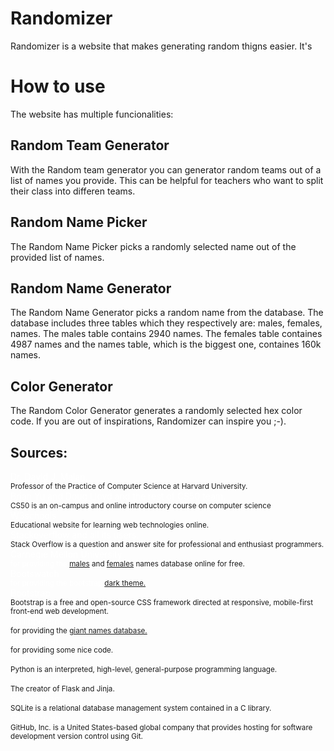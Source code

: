 # Randomizer
Randomizer is a website that makes generating random thigns easier. It's
<h1>How to use</h1>
The website has multiple funcionalities:
<h2>Random Team Generator</h2>
With the Random team generator you can generator random teams out of a list of names you provide. This can be helpful for teachers who want to split their class into differen teams.
<h2>Random Name Picker</h2>
The Random Name Picker picks a randomly selected name out of the provided list of names.
<h2>Random Name Generator</h2>
The Random Name Generator picks a random name from the database. The database includes three tables which they respectively are: males, females, names.
The males table contains 2940 names. The females table containes 4987 names and the names table, which is the biggest one, containes 160k names.
<h2>Color Generator</h2>
The Random Color Generator generates a randomly selected hex color code. If you are out of inspirations, Randomizer can inspire you ;-).

<h2>Sources:</h2>
    <div style="list-style-type:none; max-width: 100%;">
    <a href="https://cs.harvard.edu/malan/" target="blank_" style="color: white;text-decoration: none;"><li>Dr. David J. Malan.</li></a> <small class="text-muted">Professor of the Practice of Computer Science at Harvard University.</small>
    <a href="https://cs50.harvard.edu/x/2020/" target="blank_" style="color: white;text-decoration: none;"><li>Brian Yu and Doug Lloyd and the rest of CS50 team.</li></a><small class="text-muted">CS50 is an on-campus and online introductory course on computer science</small>
    <a href="https://www.w3schools.com/" target ="blank_" style="color: white;text-decoration: none;"><li>W3schools</li></a><small class="text-muted">Educational website for learning web technologies online.</small>
    <a href="https://stackoverflow.com/" target="blank_" style="color: white;text-decoration: none;"><li>Stackoverflow and all its users.</li></a><small class="text-muted">Stack Overflow is a question and answer site for professional and enthusiast programmers.</small>
    <a href="https://www.cmu.edu/" target="blank_" style="color: white;text-decoration: none;"><li>Carnegie Mellon University</li><small class="text-muted"> for providing the <a href="http://www.cs.cmu.edu/afs/cs/project/ai-repository/ai/areas/nlp/corpora/names/male.txt
" target="blank_">males</a> and <a href="http://www.cs.cmu.edu/afs/cs/project/ai-repository/ai/areas/nlp/corpora/names/female.txt" target="blank_">females</a> names database online for free.</small>
     <a href="https://bootswatch.com/" target="blank_" style="color: white;text-decoration: none;"><li>Bootswatch</li><small class="text-muted">for providing the bootstrap <a href="https://bootswatch.com/darkly/" target="blank_">dark theme.</a></small>
     <a href="https://getbootstrap.com/" target="blank_" style="color: white;text-decoration: none;"><li>Bootstrap</li></a><small class="text-muted">Bootstrap is a free and open-source CSS framework directed at responsive, mobile-first front-end web development.</small>
    <a href="https://github.com/philipperemy" target="blank_" style="color: white;text-decoration: none;"><li>Philipperemy</a></li><small class="text-muted">for providing the <a href="https://github.com/philipperemy/name-dataset/blob/master/names_dataset/first_names.all.txt" target="blank">giant names database.</a></small>
    <a href="https://medium.com/@ercanvural.bm" target="blank_" style="color: white;text-decoration: none;"><li>Ercan Vural</li></a><small class="text-muted">for providing some nice code.</small>
    <a href="https://www.python.org/" target="blank_" style="color: white;text-decoration: none;"><li>Python team</li></a><small class="text-muted">Python is an interpreted, high-level, general-purpose programming language.</small>
    <a href="https://github.com/mitsuhiko" targrt="blank_" style="color: white;text-decoration: none;"><li>Armin Ronacher</li></a><small class="text-muted">The creator of Flask and Jinja.</small>
    <a href="https://www.sqlite.org/index.html" target="blank_" style="color: white;text-decoration: none;"><li>Sqlite3 team</li></a><small class="text-muted">SQLite is a relational database management system contained in a C library.</small>
    <a href="https://github.com/" target="blank_" style="color: white;text-decoration: none;"><li>Github team</li></a><small class="text-muted">GitHub, Inc. is a United States-based global company that provides hosting for software development version control using Git.</small>
